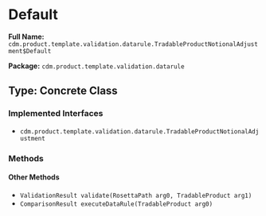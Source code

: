 # Default

**Full Name:** `cdm.product.template.validation.datarule.TradableProductNotionalAdjustment$Default`

**Package:** `cdm.product.template.validation.datarule`

## Type: Concrete Class

### Implemented Interfaces

- `cdm.product.template.validation.datarule.TradableProductNotionalAdjustment`

### Methods

#### Other Methods

- `ValidationResult validate(RosettaPath arg0, TradableProduct arg1)`
- `ComparisonResult executeDataRule(TradableProduct arg0)`

